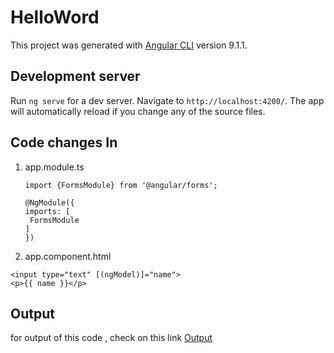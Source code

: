 # HelloWord

This project was generated with [Angular CLI](https://github.com/angular/angular-cli) version 9.1.1.

## Development server

Run `ng serve` for a dev server. Navigate to `http://localhost:4200/`. The app will automatically reload if you change any of the source files.

## Code changes In
1) app.module.ts
   ```
   import {FormsModule} from '@angular/forms';
   
   @NgModule({
   imports: [
    FormsModule
   ]
   })
   ```
2) app.component.html
 ```
 <input type="text" [(ngModel)]="name">
 <p>{{ name }}</p>
 ```
 ## Output
 
 for output of this code , check on this link
 [Output](https://stackblitz.com/edit/2waybinding)
